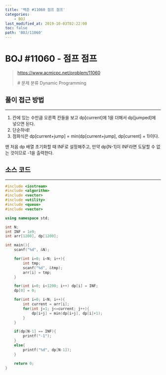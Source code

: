 ```yaml
---
title: '백준 #11060 점프 점프'
categories:
    - BOJ
last_modified_at: 2019-10-03T02:22:00
toc: false
path: 'BOJ/11060'
---
```


# BOJ #11060 - 점프 점프

> https://www.acmicpc.net/problem/11060
>
> \# 문제 분류
> Dynamic Programming

## 풀이 접근 방법

---

1. 칸에 있는 수만큼 오른쪽 칸들을 보고 dp[current]에 1을 더해서 dp[jumped]에 넣으면 된다.
2. 단순하네!
3. 점화식은 dp[current+jump] = min(dp[current+jump], dp[current] + 1)이다.

맨 처음 dp 배열 초기화할 때 INF로 설정해주고, 만약 dp[N-1]이 INF라면 도달할 수 없는 것이므로 -1을 출력한다.

## 소스 코드

---

```cpp
#include <iostream>
#include <algorithm>
#include <vector>
#include <utility>
#include <queue>
#include <vector>

using namespace std;

int N;
int INF = 1e9;
int arr[1200], dp[1200];

int main(){
    scanf("%d", &N);

    for(int i=0; i<N; i++){
        int tmp;
        scanf("%d", &tmp);
        arr[i] = tmp;
    }

    for(int i=0; i<1200; i++) dp[i] = INF;
    dp[0] = 0;

    for(int i=0; i<N; i++){
        int current = arr[i];
        for(int j=1; j<=current; j++){
            dp[i+j] = min(dp[i+j], dp[i]+1);
        }
    }

    if(dp[N-1] == INF){
        printf("-1");
    }
    else{
        printf("%d", dp[N-1]);
    }

    return 0;
}
```
